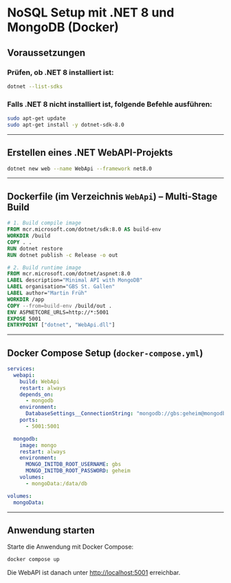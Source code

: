 # NoSQL Setup mit .NET 8 und MongoDB (Docker)

## Voraussetzungen

### Prüfen, ob .NET 8 installiert ist:

```bash
dotnet --list-sdks
```

### Falls .NET 8 nicht installiert ist, folgende Befehle ausführen:

```bash
sudo apt-get update
sudo apt-get install -y dotnet-sdk-8.0
```

---

## Erstellen eines .NET WebAPI-Projekts

```bash
dotnet new web --name WebApi --framework net8.0
```

---

## Dockerfile (im Verzeichnis `WebApi`) – Multi-Stage Build

```dockerfile
# 1. Build compile image
FROM mcr.microsoft.com/dotnet/sdk:8.0 AS build-env
WORKDIR /build
COPY . .
RUN dotnet restore
RUN dotnet publish -c Release -o out

# 2. Build runtime image
FROM mcr.microsoft.com/dotnet/aspnet:8.0
LABEL description="Minimal API with MongoDB"
LABEL organisation="GBS St. Gallen"
LABEL author="Martin Früh"
WORKDIR /app
COPY --from=build-env /build/out .
ENV ASPNETCORE_URLS=http://*:5001
EXPOSE 5001
ENTRYPOINT ["dotnet", "WebApi.dll"]
```

---

## Docker Compose Setup (`docker-compose.yml`)

```yaml
services:
  webapi:
    build: WebApi
    restart: always
    depends_on:
      - mongodb
    environment:
      DatabaseSettings__ConnectionString: "mongodb://gbs:geheim@mongodb:27017"
    ports:
      - 5001:5001

  mongodb:
    image: mongo
    restart: always
    environment:
      MONGO_INITDB_ROOT_USERNAME: gbs
      MONGO_INITDB_ROOT_PASSWORD: geheim
    volumes:
      - mongoData:/data/db

volumes:
  mongoData:
```

---

## Anwendung starten

Starte die Anwendung mit Docker Compose:

```bash
docker compose up
```

Die WebAPI ist danach unter [http://localhost:5001](http://localhost:5001) erreichbar.
